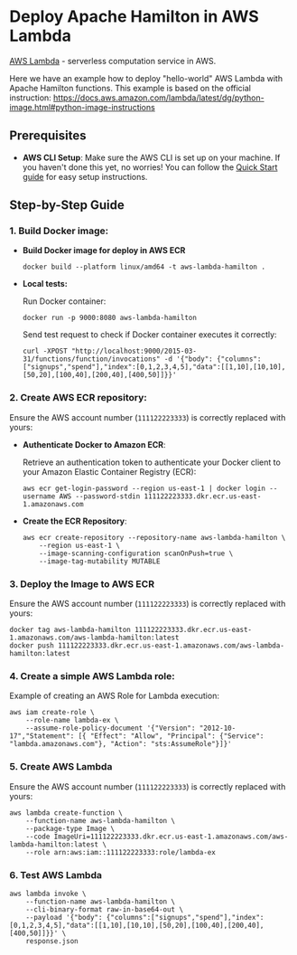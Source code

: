 # Deploy Apache Hamilton in AWS Lambda

[AWS Lambda](https://aws.amazon.com/lambda/) - serverless computation service in AWS.

Here we have an example how to deploy "hello-world" AWS Lambda with Apache Hamilton functions.
This example is based on the official instruction: https://docs.aws.amazon.com/lambda/latest/dg/python-image.html#python-image-instructions

## Prerequisites

- **AWS CLI Setup**: Make sure the AWS CLI is set up on your machine. If you haven't done this yet, no worries! You can follow the [Quick Start guide](https://docs.aws.amazon.com/cli/latest/userguide/getting-started-quickstart.html) for easy setup instructions.

## Step-by-Step Guide

### 1. Build Docker image:

- **Build Docker image for deploy in AWS ECR**

  ```shell
  docker build --platform linux/amd64 -t aws-lambda-hamilton .
  ```

- **Local tests:**

  Run Docker container:

  ```shell
  docker run -p 9000:8080 aws-lambda-hamilton
  ```

  Send test request to check if Docker container executes it correctly:

  ```shell
  curl -XPOST "http://localhost:9000/2015-03-31/functions/function/invocations" -d '{"body": {"columns":["signups","spend"],"index":[0,1,2,3,4,5],"data":[[1,10],[10,10],[50,20],[100,40],[200,40],[400,50]]}}'
  ```

### 2. Create AWS ECR repository:

Ensure the AWS account number (`111122223333`) is correctly replaced with yours:

- **Authenticate Docker to Amazon ECR**:

    Retrieve an authentication token to authenticate your Docker client to your Amazon Elastic Container Registry (ECR):

    ```shell
    aws ecr get-login-password --region us-east-1 | docker login --username AWS --password-stdin 111122223333.dkr.ecr.us-east-1.amazonaws.com
    ```

- **Create the ECR Repository**:

    ```shell
    aws ecr create-repository --repository-name aws-lambda-hamilton \
        --region us-east-1 \
        --image-scanning-configuration scanOnPush=true \
        --image-tag-mutability MUTABLE
  ```

### 3. Deploy the Image to AWS ECR

Ensure the AWS account number (`111122223333`) is correctly replaced with yours:

```shell
docker tag aws-lambda-hamilton 111122223333.dkr.ecr.us-east-1.amazonaws.com/aws-lambda-hamilton:latest
docker push 111122223333.dkr.ecr.us-east-1.amazonaws.com/aws-lambda-hamilton:latest
```

### 4. Create a simple AWS Lambda role:

Example of creating an AWS Role for Lambda execution:

```shell
aws iam create-role \
    --role-name lambda-ex \
    --assume-role-policy-document '{"Version": "2012-10-17","Statement": [{ "Effect": "Allow", "Principal": {"Service": "lambda.amazonaws.com"}, "Action": "sts:AssumeRole"}]}'
```

### 5. Create AWS Lambda

Ensure the AWS account number (`111122223333`) is correctly replaced with yours:

```shell
aws lambda create-function \
    --function-name aws-lambda-hamilton \
    --package-type Image \
    --code ImageUri=111122223333.dkr.ecr.us-east-1.amazonaws.com/aws-lambda-hamilton:latest \
    --role arn:aws:iam::111122223333:role/lambda-ex
```

### 6. Test AWS Lambda

```shell
aws lambda invoke \
    --function-name aws-lambda-hamilton \
    --cli-binary-format raw-in-base64-out \
    --payload '{"body": {"columns":["signups","spend"],"index":[0,1,2,3,4,5],"data":[[1,10],[10,10],[50,20],[100,40],[200,40],[400,50]]}}' \
    response.json
```
